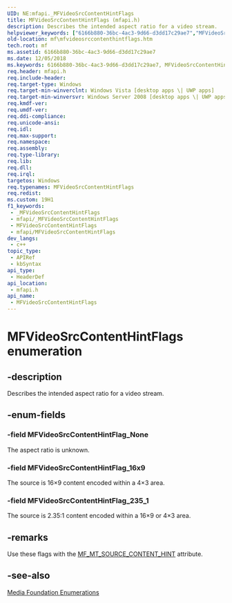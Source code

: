 ```yaml
---
UID: NE:mfapi._MFVideoSrcContentHintFlags
title: MFVideoSrcContentHintFlags (mfapi.h)
description: Describes the intended aspect ratio for a video stream.
helpviewer_keywords: ["6166b880-36bc-4ac3-9d66-d3dd17c29ae7","MFVideoSrcContentHintFlag_16x9","MFVideoSrcContentHintFlag_235_1","MFVideoSrcContentHintFlag_None","MFVideoSrcContentHintFlags","MFVideoSrcContentHintFlags enumeration [Media Foundation]","mf.mfvideosrccontenthintflags","mfapi/MFVideoSrcContentHintFlag_16x9","mfapi/MFVideoSrcContentHintFlag_235_1","mfapi/MFVideoSrcContentHintFlag_None","mfapi/MFVideoSrcContentHintFlags"]
old-location: mf\mfvideosrccontenthintflags.htm
tech.root: mf
ms.assetid: 6166b880-36bc-4ac3-9d66-d3dd17c29ae7
ms.date: 12/05/2018
ms.keywords: 6166b880-36bc-4ac3-9d66-d3dd17c29ae7, MFVideoSrcContentHintFlag_16x9, MFVideoSrcContentHintFlag_235_1, MFVideoSrcContentHintFlag_None, MFVideoSrcContentHintFlags, MFVideoSrcContentHintFlags enumeration [Media Foundation], mf.mfvideosrccontenthintflags, mfapi/MFVideoSrcContentHintFlag_16x9, mfapi/MFVideoSrcContentHintFlag_235_1, mfapi/MFVideoSrcContentHintFlag_None, mfapi/MFVideoSrcContentHintFlags
req.header: mfapi.h
req.include-header: 
req.target-type: Windows
req.target-min-winverclnt: Windows Vista [desktop apps \| UWP apps]
req.target-min-winversvr: Windows Server 2008 [desktop apps \| UWP apps]
req.kmdf-ver: 
req.umdf-ver: 
req.ddi-compliance: 
req.unicode-ansi: 
req.idl: 
req.max-support: 
req.namespace: 
req.assembly: 
req.type-library: 
req.lib: 
req.dll: 
req.irql: 
targetos: Windows
req.typenames: MFVideoSrcContentHintFlags
req.redist: 
ms.custom: 19H1
f1_keywords:
 - _MFVideoSrcContentHintFlags
 - mfapi/_MFVideoSrcContentHintFlags
 - MFVideoSrcContentHintFlags
 - mfapi/MFVideoSrcContentHintFlags
dev_langs:
 - c++
topic_type:
 - APIRef
 - kbSyntax
api_type:
 - HeaderDef
api_location:
 - mfapi.h
api_name:
 - MFVideoSrcContentHintFlags
---
```


# MFVideoSrcContentHintFlags enumeration


## -description

Describes the intended aspect ratio for a video stream.

## -enum-fields

### -field MFVideoSrcContentHintFlag_None

The aspect ratio is unknown.

### -field MFVideoSrcContentHintFlag_16x9

The source is 16×9 content encoded within a 4×3 area.

### -field MFVideoSrcContentHintFlag_235_1

The source is 2.35:1 content encoded within a 16×9 or 4×3 area.

## -remarks

Use these flags with the <a href="https://docs.microsoft.com/windows/desktop/medfound/mf-mt-source-content-hint-attribute">MF_MT_SOURCE_CONTENT_HINT</a> attribute.

## -see-also

<a href="https://docs.microsoft.com/windows/desktop/medfound/media-foundation-enumerations">Media Foundation Enumerations</a>

